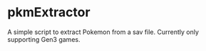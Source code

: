 # pkmExtractor
A simple script to extract Pokemon from a sav file. Currently only supporting Gen3 games. 
